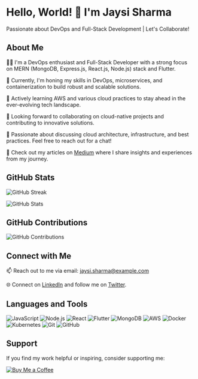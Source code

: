 # Hello, World! 👋 I'm Jaysi Sharma

Passionate about DevOps and Full-Stack Development | Let's Collaborate!

## About Me

👨‍💻 I'm a DevOps enthusiast and Full-Stack Developer with a strong focus on MERN (MongoDB, Express.js, React.js, Node.js) stack and Flutter.

🔭 Currently, I'm honing my skills in DevOps, microservices, and containerization to build robust and scalable solutions.

🌱 Actively learning AWS and various cloud practices to stay ahead in the ever-evolving tech landscape.

👯 Looking forward to collaborating on cloud-native projects and contributing to innovative solutions.

💬 Passionate about discussing cloud architecture, infrastructure, and best practices. Feel free to reach out for a chat!

📝 Check out my articles on [Medium](https://medium.com/@jaysisharma) where I share insights and experiences from my journey.

## GitHub Stats

![GitHub Streak](https://github-readme-streak-stats.herokuapp.com/?user=jaysi)

![GitHub Stats](https://github-readme-stats.vercel.app/api?username=jaysi&show_icons=true&count_private=true&hide=contribs,issues)

## GitHub Contributions

![GitHub Contributions](https://github-readme-stats.vercel.app/api/wakatime?username=jaysi)

## Connect with Me

📫 Reach out to me via email: [jaysi.sharma@example.com](mailto:jaysi.sharma@example.com)

🌐 Connect on [LinkedIn](https://www.linkedin.com/in/jaysi-sharma/) and follow me on [Twitter](https://twitter.com/jaysisharma).

## Languages and Tools

![JavaScript](https://img.shields.io/badge/-JavaScript-F7DF1E?style=flat-square&logo=javascript&logoColor=black)
![Node.js](https://img.shields.io/badge/-Node.js-339933?style=flat-square&logo=node.js&logoColor=white)
![React](https://img.shields.io/badge/-React-61DAFB?style=flat-square&logo=react&logoColor=white)
![Flutter](https://img.shields.io/badge/-Flutter-02569B?style=flat-square&logo=flutter&logoColor=white)
![MongoDB](https://img.shields.io/badge/-MongoDB-47A248?style=flat-square&logo=mongodb&logoColor=white)
![AWS](https://img.shields.io/badge/-AWS-232F3E?style=flat-square&logo=amazon-aws&logoColor=white)
![Docker](https://img.shields.io/badge/-Docker-2496ED?style=flat-square&logo=docker&logoColor=white)
![Kubernetes](https://img.shields.io/badge/-Kubernetes-326CE5?style=flat-square&logo=kubernetes&logoColor=white)
![Git](https://img.shields.io/badge/-Git-F05032?style=flat-square&logo=git&logoColor=white)
![GitHub](https://img.shields.io/badge/-GitHub-181717?style=flat-square&logo=github&logoColor=white)

## Support

If you find my work helpful or inspiring, consider supporting me:

[![Buy Me a Coffee](https://img.shields.io/badge/-Buy%20Me%20a%20Coffee-FFDD00?style=flat-square&logo=buy-me-a-coffee&logoColor=black)](https://www.buymeacoffee.com/jaysisharma)
